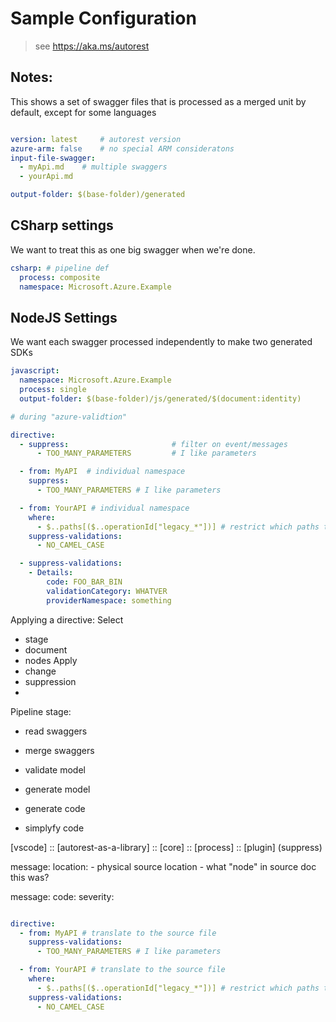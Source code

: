 # Sample Configuration
> see https://aka.ms/autorest

## Notes:
This shows a set of swagger files that is processed as a merged unit by default, except for some languages

``` yaml

version: latest     # autorest version
azure-arm: false    # no special ARM consideratons 
input-file-swagger: 
  - myApi.md    # multiple swaggers 
  - yourApi.md 

output-folder: $(base-folder)/generated 

```

## CSharp settings
We want to treat this as one big swagger when we're done.

``` yaml
csharp: # pipeline def
  process: composite
  namespace: Microsoft.Azure.Example

```

## NodeJS Settings
We want each swagger processed independently to make two generated SDKs

``` yaml
javascript:
  namespace: Microsoft.Azure.Example
  process: single
  output-folder: $(base-folder)/js/generated/$(document:identity)

```

``` yaml
# during "azure-validtion"

directive:
  - suppress:                       # filter on event/messages
      - TOO_MANY_PARAMETERS         # I like parameters

  - from: MyAPI  # individual namespace
    suppress: 
      - TOO_MANY_PARAMETERS # I like parameters

  - from: YourAPI # individual namespace
    where:
      - $..paths[($..operationId["legacy_*"])] # restrict which paths this applies to based on operationId
    suppress-validations: 
      - NO_CAMEL_CASE 

  - suppress-validations: 
    - Details:
        code: FOO_BAR_BIN
        validationCategory: WHATVER
        providerNamespace: something 

```


Applying a directive:
Select
  - stage
  - document
  - nodes 
Apply
  - change
  - suppression
  - 


Pipeline stage:

- read swaggers
- merge swaggers
- validate model 
- generate model

- generate code 
- simplyfy code


[vscode] :: [autorest-as-a-library] :: [core]       :: [process] :: [plugin] 
                                      (suppress) 

message:
  location:
    - physical source location
    - what "node" in source doc this was?

  message:
  code:
  severity:
                                       
``` yaml

directive:
  - from: MyAPI # translate to the source file
    suppress-validations: 
      - TOO_MANY_PARAMETERS # I like parameters

  - from: YourAPI # translate to the source file
    where:
      - $..paths[($..operationId["legacy_*"])] # restrict which paths this applies to based on operationId
    suppress-validations: 
      - NO_CAMEL_CASE 

```